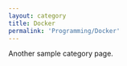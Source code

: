 ```yaml
---
layout: category
title: Docker
permalink: 'Programming/Docker'
---
```


Another sample category page.
